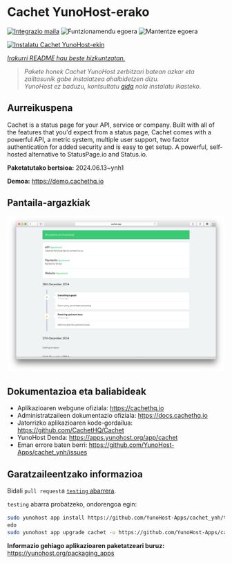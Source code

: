 <!--
Ohart ongi: README hau automatikoki sortu da <https://github.com/YunoHost/apps/tree/master/tools/readme_generator>ri esker
EZ editatu eskuz.
-->

# Cachet YunoHost-erako

[![Integrazio maila](https://dash.yunohost.org/integration/cachet.svg)](https://dash.yunohost.org/appci/app/cachet) ![Funtzionamendu egoera](https://ci-apps.yunohost.org/ci/badges/cachet.status.svg) ![Mantentze egoera](https://ci-apps.yunohost.org/ci/badges/cachet.maintain.svg)

[![Instalatu Cachet YunoHost-ekin](https://install-app.yunohost.org/install-with-yunohost.svg)](https://install-app.yunohost.org/?app=cachet)

*[Irakurri README hau beste hizkuntzatan.](./ALL_README.md)*

> *Pakete honek Cachet YunoHost zerbitzari batean azkar eta zailtasunik gabe instalatzea ahalbidetzen dizu.*  
> *YunoHost ez baduzu, kontsultatu [gida](https://yunohost.org/install) nola instalatu ikasteko.*

## Aurreikuspena

Cachet is a status page for your API, service or company. Built with all of the features that you'd expect from a status page, Cachet comes with a powerful API, a metric system, multiple user support, two factor authentication for added security and is easy to get setup. A powerful, self-hosted alternative to StatusPage.io and Status.io.


**Paketatutako bertsioa:** 2024.06.13~ynh1

**Demoa:** <https://demo.cachethq.io>

## Pantaila-argazkiak

![Cachet(r)en pantaila-argazkia](./doc/screenshots/main-interface.png)

## Dokumentazioa eta baliabideak

- Aplikazioaren webgune ofiziala: <https://cachethq.io>
- Administratzaileen dokumentazio ofiziala: <https://docs.cachethq.io>
- Jatorrizko aplikazioaren kode-gordailua: <https://github.com/CachetHQ/Cachet>
- YunoHost Denda: <https://apps.yunohost.org/app/cachet>
- Eman errore baten berri: <https://github.com/YunoHost-Apps/cachet_ynh/issues>

## Garatzaileentzako informazioa

Bidali `pull request`a [`testing` abarrera](https://github.com/YunoHost-Apps/cachet_ynh/tree/testing).

`testing` abarra probatzeko, ondorengoa egin:

```bash
sudo yunohost app install https://github.com/YunoHost-Apps/cachet_ynh/tree/testing --debug
edo
sudo yunohost app upgrade cachet -u https://github.com/YunoHost-Apps/cachet_ynh/tree/testing --debug
```

**Informazio gehiago aplikazioaren paketatzeari buruz:** <https://yunohost.org/packaging_apps>
